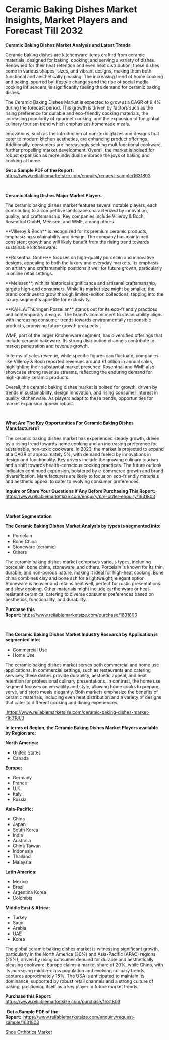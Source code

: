<p><h1>Ceramic Baking Dishes Market Insights, Market Players and Forecast Till 2032</h1></p><p><strong>Ceramic Baking Dishes Market Analysis and Latest Trends</strong></p>
<p><p>Ceramic baking dishes are kitchenware items crafted from ceramic materials, designed for baking, cooking, and serving a variety of dishes. Renowned for their heat retention and even heat distribution, these dishes come in various shapes, sizes, and vibrant designs, making them both functional and aesthetically pleasing. The increasing trend of home cooking and baking, spurred by lifestyle changes and the rise of social media cooking influencers, is significantly fueling the demand for ceramic baking dishes.</p><p>The Ceramic Baking Dishes Market is expected to grow at a CAGR of 9.4% during the forecast period. This growth is driven by factors such as the rising preference for durable and eco-friendly cooking materials, the increasing popularity of gourmet cooking, and the expansion of the global culinary tourism trend which emphasizes homemade meals.</p><p>Innovations, such as the introduction of non-toxic glazes and designs that cater to modern kitchen aesthetics, are enhancing product offerings. Additionally, consumers are increasingly seeking multifunctional cookware, further propelling market development. Overall, the market is poised for robust expansion as more individuals embrace the joys of baking and cooking at home.</p></p>
<p><strong>Get a Sample PDF of the Report:&nbsp;</strong> <a href="https://www.reliablemarketsize.com/enquiry/request-sample/1631803?utm_campaign=2290&utm_medium=2&utm_source=Github&utm_content=ia&utm_term=08022025&utm_id=ceramic-baking-dishes">https://www.reliablemarketsize.com/enquiry/request-sample/1631803</a></p>
<p>&nbsp;</p>
<p><strong>Ceramic Baking Dishes Major Market Players</strong></p>
<p><p>The ceramic baking dishes market features several notable players, each contributing to a competitive landscape characterized by innovation, quality, and craftsmanship. Key companies include Villeroy & Boch, Rosenthal GmbH, Meissen, and WMF, among others. </p><p>**Villeroy & Boch** is recognized for its premium ceramic products, emphasizing sustainability and design. The company has maintained consistent growth and will likely benefit from the rising trend towards sustainable kitchenware.</p><p>**Rosenthal GmbH** focuses on high-quality porcelain and innovative designs, appealing to both the luxury and everyday markets. Its emphasis on artistry and craftsmanship positions it well for future growth, particularly in online retail settings.</p><p>**Meissen**, with its historical significance and artisanal craftsmanship, targets high-end consumers. While its market size might be smaller, the brand continues to grow through limited-edition collections, tapping into the luxury segment's appetite for exclusivity.</p><p>**KAHLA/Thüringen Porzellan** stands out for its eco-friendly practices and contemporary designs. The brand’s commitment to sustainability aligns with increasing consumer trends towards environmentally responsible products, promising future growth prospects.</p><p>WMF, part of the larger Kitchenware segment, has diversified offerings that include ceramic bakeware. Its strong distribution channels contribute to market penetration and revenue growth.</p><p>In terms of sales revenue, while specific figures can fluctuate, companies like Villeroy & Boch reported revenues around €1 billion in annual sales, highlighting their substantial market presence. Rosenthal and WMF also showcase strong revenue streams, reflecting the enduring demand for high-quality ceramic products.</p><p>Overall, the ceramic baking dishes market is poised for growth, driven by trends in sustainability, design innovation, and rising consumer interest in quality kitchenware. As players adapt to these trends, opportunities for market expansion appear robust.</p></p>
<p>&nbsp;</p>
<p><strong>What Are The Key Opportunities For Ceramic Baking Dishes Manufacturers?</strong></p>
<p><p>The ceramic baking dishes market has experienced steady growth, driven by a rising trend towards home cooking and an increasing preference for sustainable, non-toxic cookware. In 2023, the market is projected to expand at a CAGR of approximately 5%, with demand fueled by innovations in design and functionality. Key drivers include the growing culinary tourism and a shift towards health-conscious cooking practices. The future outlook indicates continued expansion, bolstered by e-commerce growth and brand diversification. Manufacturers are likely to focus on eco-friendly materials and aesthetic appeal to cater to evolving consumer preferences.</p></p>
<p><strong>Inquire or Share Your Questions If Any Before Purchasing This Report:</strong> <a href="https://www.reliablemarketsize.com/enquiry/pre-order-enquiry/1631803?utm_campaign=2290&utm_medium=2&utm_source=Github&utm_content=ia&utm_term=08022025&utm_id=ceramic-baking-dishes">https://www.reliablemarketsize.com/enquiry/pre-order-enquiry/1631803</a></p>
<p>&nbsp;</p>
<p><strong>Market Segmentation</strong></p>
<p><strong>The Ceramic Baking Dishes Market Analysis by types is segmented into:</strong></p>
<p><ul><li>Porcelain</li><li>Bone China</li><li>Stoneware (ceramic)</li><li>Others</li></ul></p>
<p><p>The ceramic baking dishes market comprises various types, including porcelain, bone china, stoneware, and others. Porcelain is known for its thin, durable, and non-porous nature, making it ideal for high-heat cooking. Bone china combines clay and bone ash for a lightweight, elegant option. Stoneware is heavier and retains heat well, perfect for rustic presentations and slow cooking. Other materials might include earthenware or heat-resistant ceramics, catering to diverse consumer preferences based on aesthetics, functionality, and durability.</p></p>
<p><strong>Purchase this Report:&nbsp;</strong><a href="https://www.reliablemarketsize.com/purchase/1631803?utm_campaign=2290&utm_medium=2&utm_source=Github&utm_content=ia&utm_term=08022025&utm_id=ceramic-baking-dishes">https://www.reliablemarketsize.com/purchase/1631803</a></p>
<p>&nbsp;</p>
<p><strong>The Ceramic Baking Dishes Market Industry Research by Application is segmented into:</strong></p>
<p><ul><li>Commercial Use</li><li>Home Use</li></ul></p>
<p><p>The ceramic baking dishes market serves both commercial and home use applications. In commercial settings, such as restaurants and catering services, these dishes provide durability, aesthetic appeal, and heat retention for professional culinary presentations. In contrast, the home use segment focuses on versatility and style, allowing home cooks to prepare, serve, and store meals elegantly. Both markets emphasize the benefits of ceramic materials, including even heat distribution and a variety of designs that cater to different cooking and dining experiences.</p></p>
<p><a href="https://www.reliablemarketsize.com/ceramic-baking-dishes-market-r1631803?utm_campaign=2290&utm_medium=2&utm_source=Github&utm_content=ia&utm_term=08022025&utm_id=ceramic-baking-dishes">&nbsp;https://www.reliablemarketsize.com/ceramic-baking-dishes-market-r1631803</a></p>
<p><strong>In terms of Region, the Ceramic Baking Dishes Market Players available by Region are:</strong></p>
<p>
    <p> <strong> North America: </strong>
        <ul>
            <li>United States</li>
            <li>Canada</li>
        </ul>
        </p> 
    <p> <strong> Europe: </strong>
        <ul>
            <li>Germany</li>
            <li>France</li>
            <li>U.K.</li>
            <li>Italy</li>
            <li>Russia</li>
        </ul>
        </p> 
    <p> <strong> Asia-Pacific: </strong>
        <ul>
            <li>China</li>
            <li>Japan</li>
            <li>South Korea</li>
            <li>India</li>
            <li>Australia</li>
            <li>China Taiwan</li>
            <li>Indonesia</li>
            <li>Thailand</li>
            <li>Malaysia</li>
        </ul>
        </p> 
    <p> <strong> Latin America: </strong>
        <ul>
            <li>Mexico</li>
            <li>Brazil</li>
            <li>Argentina Korea</li>
            <li>Colombia</li>
        </ul>
        </p> 
    <p> <strong> Middle East & Africa: </strong>
        <ul>
            <li>Turkey</li>
            <li>Saudi</li>
            <li>Arabia</li>
            <li>UAE</li>
            <li>Korea</li>
        </ul>
    </p>
    </p>
<p><p>The global ceramic baking dishes market is witnessing significant growth, particularly in the North America (30%) and Asia-Pacific (APAC) regions (25%), driven by rising consumer demand for durable and aesthetically pleasing cookware. Europe claims a market share of 20%, while China, with its increasing middle-class population and evolving culinary trends, captures approximately 15%. The USA is anticipated to maintain its dominance, supported by robust retail channels and a strong culture of baking, positioning itself as a key player in future market trends.</p></p>
<p><strong>Purchase this Report: </strong><a href="https://www.reliablemarketsize.com/purchase/1631803?utm_campaign=2290&utm_medium=2&utm_source=Github&utm_content=ia&utm_term=08022025&utm_id=ceramic-baking-dishes">https://www.reliablemarketsize.com/purchase/1631803</a></p>
<p>&nbsp;<strong>Get a Sample PDF of the Report:&nbsp;&nbsp;</strong><a href="https://www.reliablemarketsize.com/enquiry/request-sample/1631803?utm_campaign=2290&utm_medium=2&utm_source=Github&utm_content=ia&utm_term=08022025&utm_id=ceramic-baking-dishes">https://www.reliablemarketsize.com/enquiry/request-sample/1631803</a></p>
<p><strong></strong></p>
<p><p><a href="https://github.com/steidmindy199393/Market-Research-Report-List-1/blob/main/shoe-orthotics-market.md?utm_campaign=2290&utm_medium=2&utm_source=Github&utm_content=ia&utm_term=08022025&utm_id=ceramic-baking-dishes">Shoe Orthotics Market</a></p></p>